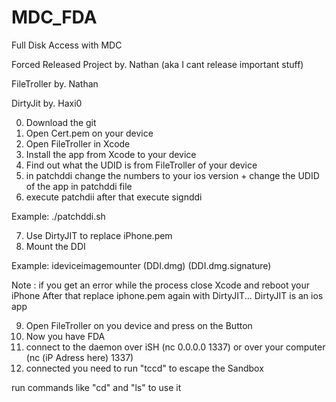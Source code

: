# MDC_FDA
Full Disk Access with MDC

Forced Released Project by. Nathan (aka I cant release important stuff)

FileTroller by. Nathan

DirtyJit by. Haxi0

0. Download the git
1. Open Cert.pem on your device
2. Open FileTroller in Xcode
3. Install the app from Xcode to your device
4. Find out what the UDID is from FileTroller of your device
5. in patchddi change the numbers to your ios version + change the UDID of the app in patchddi file
6. execute patchdii after that execute signddi

Example:
./patchddi.sh

7. Use DirtyJIT to replace iPhone.pem
8. Mount the DDI

Example:
ideviceimagemounter (DDI.dmg) (DDI.dmg.signature)

Note : if you get an error while the process close Xcode and reboot your iPhone
After that replace iphone.pem again with DirtyJIT... DirtyJIT is an ios app

9. Open FileTroller on you device and press on the Button
10. Now you have FDA
11. connect to the daemon over iSH (nc 0.0.0.0 1337) or over your computer (nc (iP Adress here) 1337)
12. connected you need to run "tccd" to escape the Sandbox

run commands like "cd" and "ls" to use it

